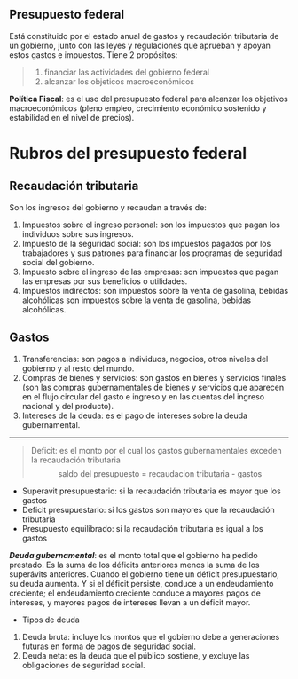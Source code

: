 

## Presupuesto federal

 Está constituido por el estado anual de gastos y recaudación tributaria de un gobierno, junto con las leyes y regulaciones que aprueban y apoyan estos gastos e impuestos. Tiene 2 propósitos:
> 1. financiar las actividades del gobierno federal
> 2. alcanzar los objeticos macroeconómicos

**Política Fiscal**: es el uso del presupuesto federal para alcanzar los objetivos macroeconómicos (pleno empleo, crecimiento económico sostenido y estabilidad en el nivel de precios).


# Rubros del presupuesto federal

## Recaudación tributaria 

Son los ingresos del gobierno y recaudan a través de:

1. Impuestos sobre el ingreso personal:  son los impuestos que pagan los individuos sobre sus ingresos.
2. Impuesto de la seguridad social:  son los impuestos pagados por los trabajadores y sus patrones para financiar los programas de seguridad social del gobierno.
3. Impuesto sobre el ingreso de las empresas: son impuestos que pagan las empresas por sus beneficios o utilidades.
4. Impuestos indirectos: son impuestos sobre la venta de gasolina, bebidas alcohólicas son impuestos sobre la venta de gasolina, bebidas alcohólicas.
## Gastos 

1. Transferencias: son pagos a individuos, negocios, otros niveles del gobierno y al resto del mundo. 
2. Compras de bienes y servicios:  son gastos en bienes y servicios finales (son las compras gubernamentales de bienes y servicios que aparecen en el flujo circular del gasto e ingreso y en las cuentas del ingreso nacional y del producto).
3. Intereses de la deuda: es el pago de intereses sobre la deuda gubernamental.

---

> Deficit: es el monto por el cual los gastos gubernamentales exceden la recaudación tributaria
> $$\text{saldo del presupuesto = recaudacion tributaria - gastos}$$

* Superavit presupuestario: si la recaudación tributaria es mayor que los gastos
* Deficit presupuestario:  si los gastos son mayores que la recaudación tributaria
* Presupuesto equilibrado: si la recaudación tributaria es igual a los gastos

***Deuda gubernamental***:  es el monto total que el gobierno ha pedido prestado. Es la suma
de los déficits anteriores menos la suma de los superávits anteriores. Cuando el gobierno tiene un déficit presupuestario, su deuda aumenta. Y si el déficit persiste, conduce a un endeudamiento creciente; el endeudamiento creciente conduce a mayores pagos de intereses, y mayores pagos de intereses llevan a un déficit mayor.


* Tipos de deuda
1. Deuda bruta: incluye los montos que el gobierno debe a generaciones futuras en forma de pagos de seguridad social.
2. Deuda neta: es la deuda que el público sostiene, y excluye las obligaciones de seguridad social.
